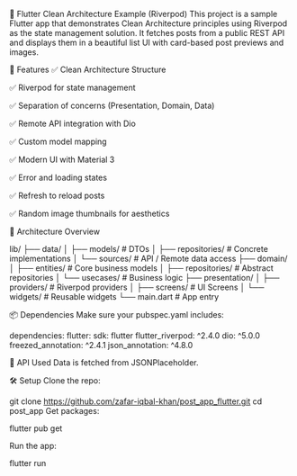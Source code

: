 📱 Flutter Clean Architecture Example (Riverpod)
This project is a sample Flutter app that demonstrates Clean Architecture principles using Riverpod as the state management solution. It fetches posts from a public REST API and displays them in a beautiful list UI with card-based post previews and images.

🚀 Features
✅ Clean Architecture Structure

✅ Riverpod for state management

✅ Separation of concerns (Presentation, Domain, Data)

✅ Remote API integration with Dio

✅ Custom model mapping

✅ Modern UI with Material 3

✅ Error and loading states

✅ Refresh to reload posts

✅ Random image thumbnails for aesthetics

🧠 Architecture Overview

lib/
├── data/
│   ├── models/                # DTOs
│   ├── repositories/          # Concrete implementations
│   └── sources/               # API / Remote data access
├── domain/
│   ├── entities/              # Core business models
│   ├── repositories/          # Abstract repositories
│   └── usecases/              # Business logic
├── presentation/
│   ├── providers/             # Riverpod providers
│   ├── screens/               # UI Screens
│   └── widgets/               # Reusable widgets
└── main.dart                  # App entry

📦 Dependencies
Make sure your pubspec.yaml includes:


dependencies:
  flutter:
    sdk: flutter
  flutter_riverpod: ^2.4.0
  dio: ^5.0.0
  freezed_annotation: ^2.4.1
  json_annotation: ^4.8.0

🔗 API Used
Data is fetched from JSONPlaceholder.

🛠 Setup
Clone the repo:


git clone https://github.com/zafar-iqbal-khan/post_app_flutter.git
cd post_app
Get packages:


flutter pub get

Run the app:


flutter run


